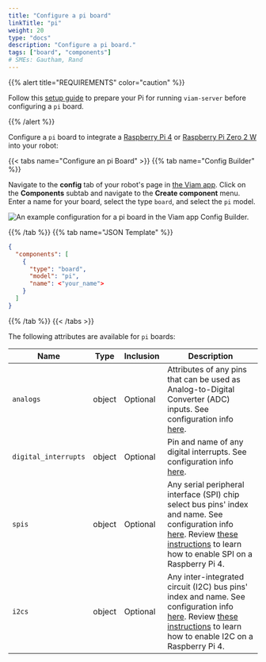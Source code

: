 ```yaml
---
title: "Configure a pi board"
linkTitle: "pi"
weight: 20
type: "docs"
description: "Configure a pi board."
tags: ["board", "components"]
# SMEs: Gautham, Rand
---
```


{{% alert title="REQUIREMENTS" color="caution" %}}

Follow this [setup guide](/installation/prepare/rpi-setup/) to prepare your Pi for running `viam-server` before configuring a `pi` board.

{{% /alert %}}

Configure a `pi` board to integrate a [Raspberry Pi 4](https://www.raspberrypi.com/products/raspberry-pi-4-model-b/) or [Raspberry Pi Zero 2 W](https://www.raspberrypi.com/products/raspberry-pi-zero-2-w/) into your robot:

{{< tabs name="Configure an pi Board" >}}
{{% tab name="Config Builder" %}}

Navigate to the **config** tab of your robot's page in [the Viam app](https://app.viam.com).
Click on the **Components** subtab and navigate to the **Create component** menu.
Enter a name for your board, select the type `board`, and select the `pi` model.

![An example configuration for a pi board in the Viam app Config Builder.](../img/pi-ui-config.png)

{{% /tab %}}
{{% tab name="JSON Template" %}}

```json {class="line-numbers linkable-line-numbers"}
{
  "components": [
    {
      "type": "board",
      "model": "pi",
      "name": <"your_name">
    }
  ]
}
```

{{% /tab %}}
{{< /tabs >}}

The following attributes are available for `pi` boards:

| Name | Type | Inclusion | Description |
| ---- | ---- | --------- | ----------- |
| `analogs` | object | Optional | Attributes of any pins that can be used as Analog-to-Digital Converter (ADC) inputs. See configuration info [here](/components/board/#analogs). |
| `digital_interrupts` | object | Optional | Pin and name of any digital interrupts. See configuration info [here](/components/board/#digital_interrupts). |
| `spis` | object | Optional | Any serial peripheral interface (SPI) chip select bus pins' index and name. See configuration info [here](/components/board/#spis). Review [these instructions](/installation/prepare/rpi-setup/#enable-communication-protocols) to learn how to enable SPI on a Raspberry Pi 4. |
| `i2cs` | object | Optional | Any inter-integrated circuit (I2C) bus pins' index and name. See configuration info [here](/components/board/#i2cs). Review [these instructions](/installation/prepare/rpi-setup/#enable-communication-protocols) to learn how to enable I2C on a Raspberry Pi 4. |
